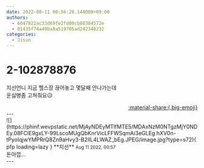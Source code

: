 ```yaml
---
date: 2022-08-11 00:56:28.144000+09:00
authors:
  - 6047822ac33d69fe2fd80cb88384572e
  - 01435f74a49ba8a519705ad242348232
categories:
  - Jisun
---
```


# 2-102878876

<div class="post-container" markdown="1">
<div class="content-container md-sidebar__scrollwrap" markdown="1">

지선언니 지금 헬스장 끊어놓고 몇달째 안나가는데<br>운싫병좀 고쳐줘요😥

</div>
</div>

<div style="text-align: right;" markdown="1">
<a href="https://weverse.io/fromis9/fanpost/2-102878876" style="text-align: right;">:material-share:{.big-emoji}</a>
</div>
---

<div class="comments-container md-sidebar__scrollwrap" markdown="1">
<div class="comment" markdown="1">
<div class='id-container' markdown="1">
![](https://phinf.wevpstatic.net/MjAyNDEyMTlfMTE5/MDAxNzM0NTgzMjY0NDEy.08FClE9gxLY-99LscoMUgQbKnrVicLFFWSqmAi3eGLEg.hXV0n-tPyoIqjwYMPRrQ8Zn9aHvy3-B2llL4LWAZ_bEg.JPEG/image.jpg?type=s72){ pfp loading=lazy }
**<span class="artist">지선</span>** <small>Aug 11 2022, 00:57</small><br>
</div>
<div class='comment-body' markdown="1">
돈아깝...
</div>
</div>
</div>
---
